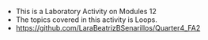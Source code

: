 - This is a Laboratory Activity on Modules 12
- The topics covered in this activity is Loops.
- https://github.com/LaraBeatrizBSenarillos/Quarter4_FA2
